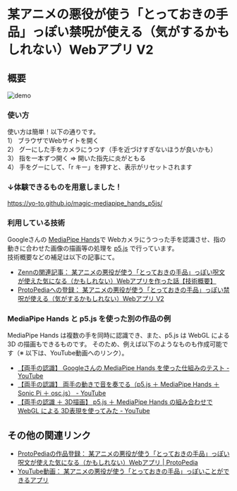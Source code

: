 # 某アニメの悪役が使う「とっておきの手品」っぽい禁呪が使える（気がするかもしれない）Webアプリ V2

## 概要
![demo](https://github.com/yo-to/magic-mediapipe_hands_p5js/blob/main/demo.gif?raw=true)

### 使い方
使い方は簡単！以下の通りです。  
1） ブラウザでWebサイトを開く  
2） グーにした手をカメラにうつす（手を近づけすぎないほうが良いかも）  
3） 指を一本ずつ開く ⇒ 開いた指先に炎がともる  
4） 手をグーにして、「r キー」を押すと、表示がリセットされます

### ↓体験できるものを用意しました！
https://yo-to.github.io/magic-mediapipe_hands_p5js/

### 利用している技術

Googleさんの [MediaPipe Hands](https://google.github.io/mediapipe/solutions/hands.html)で Webカメラにうつった手を認識させ、指の動きに合わせた画像の描画等の処理を [p5.js](https://p5js.org/) で行っています。  
技術概要などの補足は以下の記事にて。

* [Zennの関連記事： 某アニメの悪役が使う「とっておきの手品」っぽい呪文が使えた気になる（かもしれない）Webアプリを作った話【技術概要】](https://zenn.dev/youtoy/articles/8900adadd996caf643a5)
* [ProtoPediaへの登録： 某アニメの悪役が使う「とっておきの手品」っぽい禁呪が使える（気がするかもしれない）Webアプリ V2](https://protopedia.net/prototype/2734)

### MediaPipe Hands と p5.js を使った別の作品の例

MediaPipe Hands は複数の手を同時に認識でき、また、p5.js は WebGL による 3D の描画もできるものです。
そのため、例えば以下のようなものも作成可能です（※ 以下は、YouTube動画へのリンク）。

* [【両手の認識】 Googleさんの MediaPipe Hands を使った仕組みのテスト - YouTube](https://www.youtube.com/watch?v=vlZRC8iDqjE)
* [【両手の認識】 両手の動きで音を奏でる（p5.js ＋ MediaPipe Hands ＋ Sonic Pi ＋ osc.js） - YouTube](https://www.youtube.com/watch?v=Xz7_Mq_DUNo)
* [【両手の認識 ＋ 3D描画】 p5.js ＋ MediaPipe Hands の組み合わせで WebGL による 3D表現を使ってみた - YouTube](https://www.youtube.com/watch?v=ehJeN8pFHeI)

## その他の関連リンク
* [ProtoPediaの作品登録： 某アニメの悪役が使う「とっておきの手品」っぽい呪文が使えた気になる（かもしれない）Webアプリ | ProtoPedia](https://protopedia.net/prototype/2147)
* [YouTube動画： 某アニメの悪役が使う「とっておきの手品」っぽいことができるアプリ](https://www.youtube.com/watch?v=EkzZNFuWYNk)

